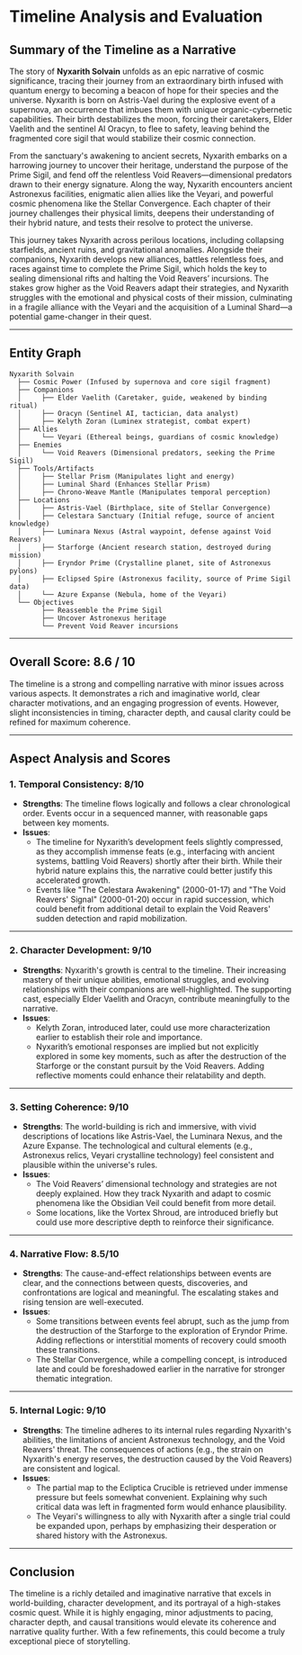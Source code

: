 # Timeline Analysis and Evaluation

## Summary of the Timeline as a Narrative

The story of **Nyxarith Solvain** unfolds as an epic narrative of cosmic significance, tracing their journey from an extraordinary birth infused with quantum energy to becoming a beacon of hope for their species and the universe. Nyxarith is born on Astris-Vael during the explosive event of a supernova, an occurrence that imbues them with unique organic-cybernetic capabilities. Their birth destabilizes the moon, forcing their caretakers, Elder Vaelith and the sentinel AI Oracyn, to flee to safety, leaving behind the fragmented core sigil that would stabilize their cosmic connection.

From the sanctuary's awakening to ancient secrets, Nyxarith embarks on a harrowing journey to uncover their heritage, understand the purpose of the Prime Sigil, and fend off the relentless Void Reavers—dimensional predators drawn to their energy signature. Along the way, Nyxarith encounters ancient Astronexus facilities, enigmatic alien allies like the Veyari, and powerful cosmic phenomena like the Stellar Convergence. Each chapter of their journey challenges their physical limits, deepens their understanding of their hybrid nature, and tests their resolve to protect the universe.

This journey takes Nyxarith across perilous locations, including collapsing starfields, ancient ruins, and gravitational anomalies. Alongside their companions, Nyxarith develops new alliances, battles relentless foes, and races against time to complete the Prime Sigil, which holds the key to sealing dimensional rifts and halting the Void Reavers’ incursions. The stakes grow higher as the Void Reavers adapt their strategies, and Nyxarith struggles with the emotional and physical costs of their mission, culminating in a fragile alliance with the Veyari and the acquisition of a Luminal Shard—a potential game-changer in their quest.

---

## Entity Graph

```plaintext
Nyxarith Solvain
  ├── Cosmic Power (Infused by supernova and core sigil fragment)
  ├── Companions
  │     ├── Elder Vaelith (Caretaker, guide, weakened by binding ritual)
  │     ├── Oracyn (Sentinel AI, tactician, data analyst)
  │     ├── Kelyth Zoran (Luminex strategist, combat expert)
  ├── Allies
  │     └── Veyari (Ethereal beings, guardians of cosmic knowledge)
  ├── Enemies
  │     └── Void Reavers (Dimensional predators, seeking the Prime Sigil)
  ├── Tools/Artifacts
  │     ├── Stellar Prism (Manipulates light and energy)
  │     ├── Luminal Shard (Enhances Stellar Prism)
  │     ├── Chrono-Weave Mantle (Manipulates temporal perception)
  ├── Locations
  │     ├── Astris-Vael (Birthplace, site of Stellar Convergence)
  │     ├── Celestara Sanctuary (Initial refuge, source of ancient knowledge)
  │     ├── Luminara Nexus (Astral waypoint, defense against Void Reavers)
  │     ├── Starforge (Ancient research station, destroyed during mission)
  │     ├── Eryndor Prime (Crystalline planet, site of Astronexus pylons)
  │     ├── Eclipsed Spire (Astronexus facility, source of Prime Sigil data)
  │     └── Azure Expanse (Nebula, home of the Veyari)
  └── Objectives
        ├── Reassemble the Prime Sigil
        ├── Uncover Astronexus heritage
        └── Prevent Void Reaver incursions
```

---

## Overall Score: **8.6 / 10**

The timeline is a strong and compelling narrative with minor issues across various aspects. It demonstrates a rich and imaginative world, clear character motivations, and an engaging progression of events. However, slight inconsistencies in timing, character depth, and causal clarity could be refined for maximum coherence.

---

## Aspect Analysis and Scores

### 1. Temporal Consistency: **8/10**
- **Strengths**: The timeline flows logically and follows a clear chronological order. Events occur in a sequenced manner, with reasonable gaps between key moments.
- **Issues**:
  - The timeline for Nyxarith’s development feels slightly compressed, as they accomplish immense feats (e.g., interfacing with ancient systems, battling Void Reavers) shortly after their birth. While their hybrid nature explains this, the narrative could better justify this accelerated growth.
  - Events like "The Celestara Awakening" (2000-01-17) and "The Void Reavers' Signal" (2000-01-20) occur in rapid succession, which could benefit from additional detail to explain the Void Reavers' sudden detection and rapid mobilization.

---

### 2. Character Development: **9/10**
- **Strengths**: Nyxarith's growth is central to the timeline. Their increasing mastery of their unique abilities, emotional struggles, and evolving relationships with their companions are well-highlighted. The supporting cast, especially Elder Vaelith and Oracyn, contribute meaningfully to the narrative.
- **Issues**:
  - Kelyth Zoran, introduced later, could use more characterization earlier to establish their role and importance.
  - Nyxarith’s emotional responses are implied but not explicitly explored in some key moments, such as after the destruction of the Starforge or the constant pursuit by the Void Reavers. Adding reflective moments could enhance their relatability and depth.

---

### 3. Setting Coherence: **9/10**
- **Strengths**: The world-building is rich and immersive, with vivid descriptions of locations like Astris-Vael, the Luminara Nexus, and the Azure Expanse. The technological and cultural elements (e.g., Astronexus relics, Veyari crystalline technology) feel consistent and plausible within the universe's rules.
- **Issues**:
  - The Void Reavers’ dimensional technology and strategies are not deeply explained. How they track Nyxarith and adapt to cosmic phenomena like the Obsidian Veil could benefit from more detail.
  - Some locations, like the Vortex Shroud, are introduced briefly but could use more descriptive depth to reinforce their significance.

---

### 4. Narrative Flow: **8.5/10**
- **Strengths**: The cause-and-effect relationships between events are clear, and the connections between quests, discoveries, and confrontations are logical and meaningful. The escalating stakes and rising tension are well-executed.
- **Issues**:
  - Some transitions between events feel abrupt, such as the jump from the destruction of the Starforge to the exploration of Eryndor Prime. Adding reflections or interstitial moments of recovery could smooth these transitions.
  - The Stellar Convergence, while a compelling concept, is introduced late and could be foreshadowed earlier in the narrative for stronger thematic integration.

---

### 5. Internal Logic: **9/10**
- **Strengths**: The timeline adheres to its internal rules regarding Nyxarith's abilities, the limitations of ancient Astronexus technology, and the Void Reavers' threat. The consequences of actions (e.g., the strain on Nyxarith's energy reserves, the destruction caused by the Void Reavers) are consistent and logical.
- **Issues**:
  - The partial map to the Ecliptica Crucible is retrieved under immense pressure but feels somewhat convenient. Explaining why such critical data was left in fragmented form would enhance plausibility.
  - The Veyari's willingness to ally with Nyxarith after a single trial could be expanded upon, perhaps by emphasizing their desperation or shared history with the Astronexus.

---

## Conclusion

The timeline is a richly detailed and imaginative narrative that excels in world-building, character development, and its portrayal of a high-stakes cosmic quest. While it is highly engaging, minor adjustments to pacing, character depth, and causal transitions would elevate its coherence and narrative quality further. With a few refinements, this could become a truly exceptional piece of storytelling.